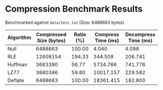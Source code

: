 # Compression Benchmark Results

Benchmarked against `data/test.txt` (Size: 6488663 bytes)

| Algorithm | Compressed Size (bytes) | Ratio (%) | Compress Time (ms) | Decompress Time (ms) |
|-----------|-------------------------|-----------|--------------------|----------------------|
| Null | 6488663 | 100.00 | 4.040 | 4.098 |
| RLE | 12609154 | 194.33 | 344.508 | 206.741 |
| Huffman | 3683390 | 56.77 | 5734.766 | 741.776 |
| LZ77 | 3880386 | 59.80 | 10017.157 | 229.582 |
| Deflate | 6488663 | 100.00 | 18361.415 | 182.800 |
